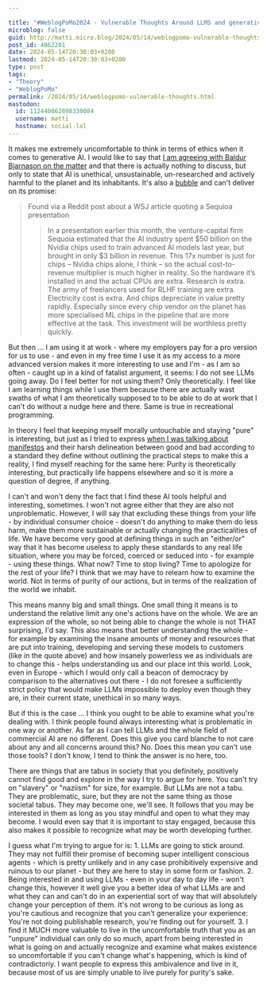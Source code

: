 ```yaml
---

title: "#WeblogPoMo2024 - Vulnerable Thoughts Around LLMS and generative AI"
microblog: false
guid: http://matti.micro.blog/2024/05/14/weblogpomo-vulnerable-thoughts.html
post_id: 4062201
date: 2024-05-14T20:30:03+0200
lastmod: 2024-05-14T20:30:03+0200
type: post
tags:
- "Theory"
- "WeblogPoMo"
permalink: /2024/05/14/weblogpomo-vulnerable-thoughts.html
mastodon:
  id: 112440862898330084
  username: matti
  hostname: social.lol
---
```

It makes me extremely uncomfortable to think in terms of ethics when it comes to generative AI. I would like to say that [I am agreeing with Baldur Bjarnason on the matter](https://www.baldurbjarnason.com/2024/you-should-not-be-using-llms/) and that there is actually nothing to discuss, but only to state that AI is unethical, unsustainable, un-researched and actively harmful to the planet and its inhabitants. It's also a [bubble](https://www.baldurbjarnason.com/2024/the-unsustainability-of-the-ai-bubble/) and can't deliver on its promise:

>Found via a Reddit post about a WSJ article quoting a Sequioa presentation
>>In a presentation earlier this month, the venture-capital firm Sequoia estimated that the AI industry spent $50 billion on the Nvidia chips used to train advanced AI models last year, but brought in only $3 billion in revenue.
>This 17x number is just for chips – Nvidia chips alone, I think – so the actual cost-to-revenue multiplier is much higher in reality.
>So the hardware it’s installed in and the actual CPUs are extra. Research is extra. The army of freelancers used for RLHF training are extra. Electricity cost is extra.
>And chips depreciate in value pretty rapidly. Especially since every chip vendor on the planet has more specialised ML chips in the pipeline that are more effective at the task. This investment will be worthless pretty quickly.

But then … I am using it at work - where my employers pay for a pro version for us to use - and even in my free time I use it as my access to a more advanced version makes it more interesting to use and I'm - as I am so often - caught up in a kind of fatalist argument, it seems: I do not see LLMs going away. Do I feel better for not using them? Only theoretically. I feel like I am learning things while I use them because there are actually wast swaths of what I am theoretically supposed to to be able to do at work that I can't do without a nudge here and there. Same is true in recreational programming.

In theory I feel that keeping myself morally untouchable and staying "pure" is interesting, but just as I tried to express [when I was talking about manifestos](https://blog.martin-haehnel.de/2024/05/13/weblogpomo-thoughts-on.html) and their harsh delineation between good and bad according to a standard they define without outlining the practical steps to make this a reality, I find myself reaching for the same here: Purity is theoretically interesting, but practically life happens elsewhere and so it is more a question of degree, if anything.

I can't and won't deny the fact that I find these AI tools helpful and interesting, sometimes. I won't not agree either that they are also not unproblematic. However, I will say that excluding these things from your life - by individual consumer choice - doesn't do anything to make them do less harm, make them more sustainable or actually changing the practicalities of life. We have become very good at defining things in such an "either/or" way that it has become useless to apply these standards to any real life situation, where you may be forced, coerced or seduced into - for example - using these things. What now? Time to stop living? Time to apologize for the rest of your life? I think that we may have to relearn how to examine the world. Not in terms of purity of our actions, but in terms of the realization of the world we inhabit.

This means manny big and small things. One small thing it means is to understand the relative limit any one's actions have on the whole. We are an expression of the whole, so not being able to change the whole is not THAT surprising, I'd say. This also means that better understanding the whole - for example by examining the insane amounts of money and resources that are put into training, developing and serving these models to customers (like in the quote above) and how insanely powerless we as individuals are to change this - helps understanding us and our place int this world. Look, even in Europe - which I would only call a beacon of democracy by comparison to the alternatives out there - I do not foresee a sufficiently strict policy that would make LLMs impossible to deploy even though they are, in their current state, unethical in so many ways.

But if this is the case … I think you ought to be able to examine what you're dealing with. I think people found always interesting what is problematic in one way or another. As far as I can tell LLMs and the whole field of commercial AI are no different. Does this give you card blanche to not care about any and all concerns around this? No. Does this mean you can't use those tools? I don't know, I tend to think the answer is no here, too.

There are things that are tabus in society that you definitely, positively cannot find good and explore in the way I try to argue for here. You can't try on "slavery" or "naziism" for size, for example. But LLMs are not a tabu. They are problematic, sure, but they are not the same thing as those societal tabus. They may become one, we'll see. It follows that you may be interested in them as long as you stay mindful and open to what they may become. I would even say that it is important to stay engaged, because this also makes it possible to recognize what may be worth developing further.

I guess what I'm trying to argue for is: 1. LLMs are going to stick around. They may not fulfill their promise of becoming super intelligent conscious agents  - which is pretty unlikely and in any case prohibitively expensive and ruinous to our planet - but they are here to stay in some form or fashion. 2. Being interested in and using LLMs - even in your day to day life - won't change this, however it well give you a better idea of what LLMs are and what they can and can't do in an experiential sort of way that will absolutely change your perception of them. It's not wrong to be curious as long as you're cautious and recognize that you can't generalize your experience: You're not doing publishable research, you're finding out for yourself. 3. I find it MUCH more valuable to live in the uncomfortable truth that you as an "unpure" individual can only do so much, apart from being interested in what is going on and actually recognize and examine what makes existence so uncomfortable if you can't change what's happening, which is kind of contradictoriy. I want people to express this ambivalence and live in it, because most of us are simply unable to live purely for purity's sake.
